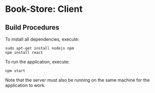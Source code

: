 # Book-Store:  Client

## Build Procedures
To install all dependencies, execute:
```
sudo apt-get install nodejs npm
npm install react
```

To run the application, execute:
```
npm start
```

Note that the server must also be running on the same machine for the application to work.
